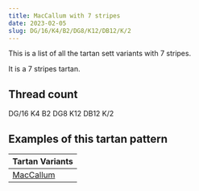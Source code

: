 ```yaml
---
title: MacCallum with 7 stripes
date: 2023-02-05
slug: DG/16/K4/B2/DG8/K12/DB12/K/2
---
```

This is a list of all the tartan sett variants with 7 stripes.

It is a 7 stripes tartan.


## Thread count
DG/16 K4 B2 DG8 K12 DB12 K/2

## Examples of this tartan pattern

| Tartan Variants |
|---------------|
| [MacCallum](/variants/dg/16/k4/b2/dg8/k12/db12/k/2-b4367ae-db000052-dg11450d-k000000)||
